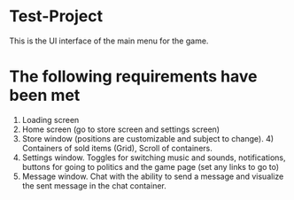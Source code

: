 # Test-Project
This is the UI interface of the main menu for the game.

# The following requirements have been met
1) Loading screen
2) Home screen (go to store screen and settings screen)
3) Store window (positions are customizable and subject to change). 4) Containers of sold items (Grid), Scroll of containers.
5) Settings window. Toggles for switching music and sounds, notifications, buttons for going to politics and the game page (set any links to go to)
6) Message window. Chat with the ability to send a message and visualize the sent message in the chat container.
